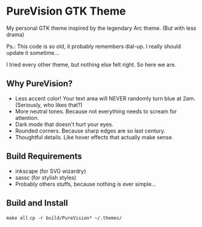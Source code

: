 # PureVision GTK Theme

My personal GTK theme inspired by the legendary Arc theme. (But with less drama)

Ps.: This code is so old, it probably remembers dial-up. I really should update it sometime...

I tried every other theme, but nothing else felt right. So here we are.

## Why PureVision?
- Less accent color! Your text area will NEVER randomly turn blue at 2am. (Seriously, who likes that?)
- More neutral tones. Because not everything needs to scream for attention.
- Dark mode that doesn't hurt your eyes.
- Rounded corners. Because sharp edges are so last century.
- Thoughtful details. Like hover effects that actually make sense.


## Build Requirements
- inkscape (for SVG wizardry)
- sassc (for stylish styles)
- Probably others stuffs, because nothing is ever simple...

## Build and Install
`make all` 
`cp -r build/PureVision* ~/.themes/`
